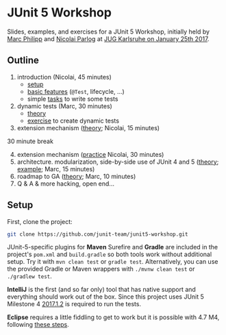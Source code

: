 # JUnit 5 Workshop

Slides, examples, and exercises for a JUnit 5 Workshop, initially held by [Marc Philipp](http://twitter.com/marcphilipp) and [Nicolai Parlog](https://twitter.com/nipafx) at [JUG Karlsruhe on January 25th 2017](http://jug-karlsruhe.de/content/junit-workshop/).

## Outline

1. introduction (Nicolai, 45 minutes)
    * [setup](#setup)
    * [basic features](https://codefx-org.github.io/talk-junit-5/#/_basics) (`@Test`, lifecycle, ...)
    * simple [tasks](src/test/java/org/junit/junit5workshop/_1_basics) to write some tests
2. dynamic tests (Marc, 30 minutes)
    * [theory](slides/02_dynamic_tests/dynamic_tests.md)
    * [exercise](src/test/java/org/junit/junit5workshop/_2_dynamic_tests) to create dynamic tests
3. extension mechanism ([theory](https://codefx-org.github.io/talk-junit-5/#/_extensions); Nicolai, 15 minutes)

30 minute break

4. extension mechanism ([practice](src/test/java/org/junit/junit5workshop/_3_extensions,) Nicolai, 30 minutes)
5. architecture. modularization, side-by-side use of JUnit 4 and 5 ([theory](slides/05_modularization/modularization.md); [example](https://github.com/junit-team/junit5-workshop/tree/junit-platform-runner); Marc, 15 minutes)
6. roadmap to GA ([theory](slides/06_roadmap/roadmap.md); Marc, 10 minutes)
7. Q & A & more hacking, open end...

## Setup

First, clone the project:

```bash
git clone https://github.com/junit-team/junit5-workshop.git
```

JUnit-5-specific plugins for **Maven** Surefire and **Gradle** are included in the project's `pom.xml` and `build.gradle` so both tools work without additional setup.
Try it with `mvn clean test` or `gradle test`. Alternatively, you can use the provided Gradle or Maven wrappers with `./mvnw clean test` or `./gradlew test`.

**IntelliJ** is the first (and so far only) tool that has native support and everything should work out of the box.
Since this project uses JUnit 5 Milestone 4 [2017.1.2](https://blog.jetbrains.com/idea/2017/04/intellij-idea-2017-1-2-update-is-available/) is required to run the tests.

**Eclipse** requires a little fiddling to get to work but it is possible with 4.7 M4, following [these steps](https://bugs.eclipse.org/bugs/show_bug.cgi?id=488566#c8).
